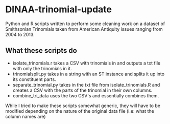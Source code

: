 # DINAA-trinomial-update

Python and R scripts  written to perform some cleaning work on a dataset of Smithsonian Trinomials taken from American Antiquity issues ranging from 2004 to 2013.

##  What these scripts do

* isolate_trinomials.r takes a CSV with trinomials in and outputs a txt file with only the trinomials in it.
* trinomialsplit.py takes in a string with an ST instance and splits it up into its constituent parts.
* separate_trinomial.py takes in the txt file from isolate_trinomials.R and creates a CSV with the parts of the trinomial in their own
columns.
* combine_tri_data uses the two CSV's and essentially combines them.

While I tried to make these scripts somewhat generic, they will have to be modified depending on the nature of the original data file (i.e: what the column names are)

